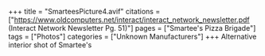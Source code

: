 +++
title = "SmarteesPicture4.avif"
citations = ["https://www.oldcomputers.net/interact/interact_network_newsletter.pdf (Interact Network Newsletter Pg. 51)"]
pages = ["Smartee's Pizza Brigade"]
tags = ["Photos"]
categories = ["Unknown Manufacturers"]
+++
Alternative interior shot of Smartee's
